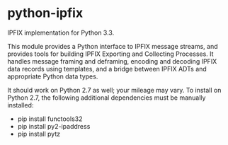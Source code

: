 python-ipfix
============

IPFIX implementation for Python 3.3.

This module provides a Python interface to IPFIX message streams, and
provides tools for building IPFIX Exporting and Collecting Processes.
It handles message framing and deframing, encoding and decoding IPFIX
data records using templates, and a bridge between IPFIX ADTs and
appropriate Python data types.

It should work on Python 2.7 as well; your mileage may vary. To install on
Python 2.7, the following additional dependencies must be manually installed:

- pip install functools32
- pip install py2-ipaddress
- pip install pytz
